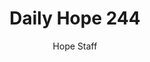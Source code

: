 ---
image: /assets/img/daily-hope-default-artwork.png
title: Daily Hope 244
number: 244
categories:
  - Daily Hope
author: Hope Staff
notes: Daily Hope 244
embed: >-
  <iframe style="border-radius:12px" src="https://open.spotify.com/embed/episode/0UgaptU2ZRzlvDw1srNooe?utm_source=generator" width="100%" height="352" frameBorder="0" allowfullscreen="" allow="autoplay; clipboard-write; encrypted-media; fullscreen; picture-in-picture" loading="lazy"></iframe>
---